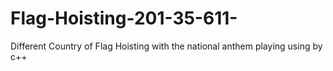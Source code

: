 # Flag-Hoisting-201-35-611-
 Different Country of Flag Hoisting with the national anthem playing using by c++
